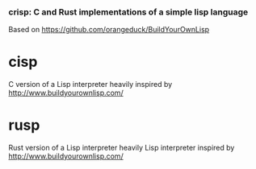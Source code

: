 ### crisp: C and Rust implementations of a simple lisp language
Based on https://github.com/orangeduck/BuildYourOwnLisp

# cisp
C version of a Lisp interpreter heavily inspired by http://www.buildyourownlisp.com/

# rusp
Rust version of a Lisp interpreter heavily Lisp interpreter inspired by http://www.buildyourownlisp.com/
